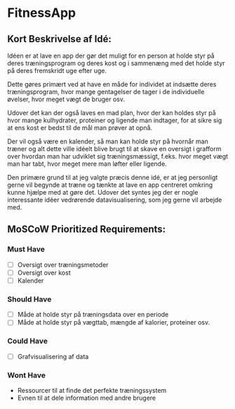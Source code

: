 # FitnessApp

## Kort Beskrivelse af Idé:

Idéen er at lave en app der gør det muligt for en person at holde styr på deres træningsprogram og deres kost og i sammenæng med det holde styr på deres fremskridt uge efter uge. 

Dette gøres primært ved at have en måde for individet at indsætte deres træningsprogram, hvor mange gentagelser de tager i de individuelle øvelser, hvor meget vægt de bruger osv.

Udover det kan der også laves en mad plan, hvor der kan holdes styr på hvor mange kulhydrater, proteiner og ligende man indtager, for at sikre sig at ens kost er bedst til de mål man prøver at opnå. 

Der vil også være en kalender, så man kan holde styr på hvornår man træner og alt dette ville idéelt blive brugt til at skave en oversigt i grafform over hvordan man har udviklet sig træningsmæssigt, f.eks. hvor meget vægt man har tabt, hvor meget mere man løfter eller ligende. 

Den primære grund til at jeg valgte præcis denne idé, er at jeg personligt gerne vil begynde at træne og tænkte at lave en app centreret omkring kunne hjælpe med at gøre det. Udover det syntes jeg der er nogle interessante idéer vedrørende datavisualisering, som jeg gerne vil arbejde med.


## MoSCoW Prioritized Requirements:

### Must Have
  - [ ] Oversigt over træningsmetoder
  - [ ] Oversigt over kost
  - [ ] Kalender

### Should Have
  - [ ] Måde at holde styr på træningsdata over en periode
  - [ ] Måde at holde styr på vægttab, mængde af kalorier, proteiner osv.

### Could Have
  - [ ] Grafvisualisering af data

### Wont Have
  - Ressourcer til at finde det perfekte træningssystem 
  - Evnen til at dele information med andre brugere
  
  
